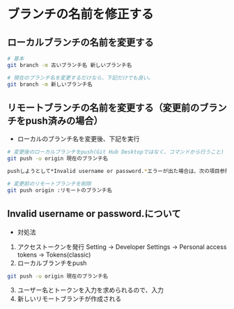 # ブランチの名前を修正する

## ローカルブランチの名前を変更する
```sh
# 基本
git branch -m 古いブランチ名 新しいブランチ名

# 現在のブランチ名を変更するだけなら、下記だけでも良い。
git branch -m 新しいブランチ名
```

## リモートブランチの名前を変更する（変更前のブランチをpush済みの場合）
- ローカルのブランチ名を変更後、下記を実行
```sh
# 変更後のローカルブランチをpush(Git Hub Desktopではなく、コマンドから行うこと)
git push -u origin 現在のブランチ名

pushしようとして*Invalid username or password.*エラーが出た場合は、次の項目参照

# 変更前のリモートブランチを削除
git push origin :リモートのブランチ名
```

## Invalid username or password.について
- 対処法
1. アクセストークンを発行
Setting → Developer Settings → Personal access tokens → Tokens(classic)
2. ローカルブランチをpush
```sh
git push -u origin 現在のブランチ名
```
3. ユーザー名とトークンを入力を求められるので、入力
4. 新しいリモートブランチが作成される